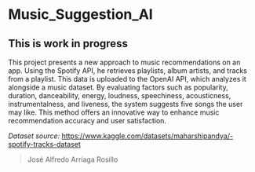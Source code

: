 # Music_Suggestion_AI

## This is work in progress

This project presents a new approach to music recommendations on an app. Using the Spotify API, he retrieves playlists, album artists, and tracks from a playlist. This data is uploaded to the OpenAI API, which analyzes it alongside a music dataset. By evaluating factors such as popularity, duration, danceability, energy, loudness, speechiness, acousticness, instrumentalness, and liveness, the system suggests five songs the user may like. This method offers an innovative way to enhance music recommendation accuracy and user satisfaction.


_Dataset source:_ https://www.kaggle.com/datasets/maharshipandya/-spotify-tracks-dataset


> José Alfredo Arriaga Rosillo
